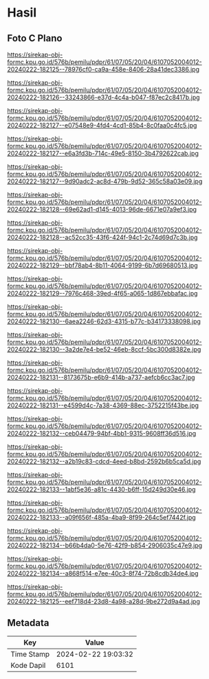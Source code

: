 # Hasil

## Foto C Plano

https://sirekap-obj-formc.kpu.go.id/576b/pemilu/pdpr/61/07/05/20/04/6107052004012-20240222-182125--78976cf0-ca9a-458e-8406-28a41dec3386.jpg

https://sirekap-obj-formc.kpu.go.id/576b/pemilu/pdpr/61/07/05/20/04/6107052004012-20240222-182126--33243866-e37d-4c4a-b047-f87ec2c8417b.jpg

https://sirekap-obj-formc.kpu.go.id/576b/pemilu/pdpr/61/07/05/20/04/6107052004012-20240222-182127--e07548e9-4fd4-4cd1-85b4-8c0faa0c4fc5.jpg

https://sirekap-obj-formc.kpu.go.id/576b/pemilu/pdpr/61/07/05/20/04/6107052004012-20240222-182127--e6a3fd3b-714c-49e5-8150-3b4792622cab.jpg

https://sirekap-obj-formc.kpu.go.id/576b/pemilu/pdpr/61/07/05/20/04/6107052004012-20240222-182127--9d90adc2-ac8d-479b-9d52-365c58a03e09.jpg

https://sirekap-obj-formc.kpu.go.id/576b/pemilu/pdpr/61/07/05/20/04/6107052004012-20240222-182128--69e62ad1-d145-4013-96de-6671e07a9ef3.jpg

https://sirekap-obj-formc.kpu.go.id/576b/pemilu/pdpr/61/07/05/20/04/6107052004012-20240222-182128--ac52cc35-43f6-424f-94c1-2c74d69d7c3b.jpg

https://sirekap-obj-formc.kpu.go.id/576b/pemilu/pdpr/61/07/05/20/04/6107052004012-20240222-182129--bbf78ab4-8b11-4064-9199-6b7d69680513.jpg

https://sirekap-obj-formc.kpu.go.id/576b/pemilu/pdpr/61/07/05/20/04/6107052004012-20240222-182129--7976c468-39ed-4f65-a065-1d867ebbafac.jpg

https://sirekap-obj-formc.kpu.go.id/576b/pemilu/pdpr/61/07/05/20/04/6107052004012-20240222-182130--6aea2246-62d3-4315-b77c-b34173338098.jpg

https://sirekap-obj-formc.kpu.go.id/576b/pemilu/pdpr/61/07/05/20/04/6107052004012-20240222-182130--3a2de7e4-be52-46eb-8ccf-5bc300d8382e.jpg

https://sirekap-obj-formc.kpu.go.id/576b/pemilu/pdpr/61/07/05/20/04/6107052004012-20240222-182131--8173675b-e6b9-414b-a737-aefcb6cc3ac7.jpg

https://sirekap-obj-formc.kpu.go.id/576b/pemilu/pdpr/61/07/05/20/04/6107052004012-20240222-182131--e4599d4c-7a38-4369-88ec-3752215f43be.jpg

https://sirekap-obj-formc.kpu.go.id/576b/pemilu/pdpr/61/07/05/20/04/6107052004012-20240222-182132--ceb04479-94bf-4bb1-9315-9608ff36d516.jpg

https://sirekap-obj-formc.kpu.go.id/576b/pemilu/pdpr/61/07/05/20/04/6107052004012-20240222-182132--a2b19c83-cdcd-4eed-b8bd-2592b6b5ca5d.jpg

https://sirekap-obj-formc.kpu.go.id/576b/pemilu/pdpr/61/07/05/20/04/6107052004012-20240222-182133--1abf5e36-a81c-4430-b6ff-15d249d30e46.jpg

https://sirekap-obj-formc.kpu.go.id/576b/pemilu/pdpr/61/07/05/20/04/6107052004012-20240222-182133--a09f656f-485a-4ba9-8f99-264c5ef7442f.jpg

https://sirekap-obj-formc.kpu.go.id/576b/pemilu/pdpr/61/07/05/20/04/6107052004012-20240222-182134--b66b4da0-5e76-42f9-b854-2906035c47e9.jpg

https://sirekap-obj-formc.kpu.go.id/576b/pemilu/pdpr/61/07/05/20/04/6107052004012-20240222-182134--a868f514-e7ee-40c3-8f74-72b8cdb34de4.jpg

https://sirekap-obj-formc.kpu.go.id/576b/pemilu/pdpr/61/07/05/20/04/6107052004012-20240222-182125--eef718d4-23d8-4a98-a28d-9be272d9a4ad.jpg


## Metadata

| Key        | Value               |
| ---------- | ------------------- |
| Time Stamp | 2024-02-22 19:03:32 |
| Kode Dapil | 6101                |



